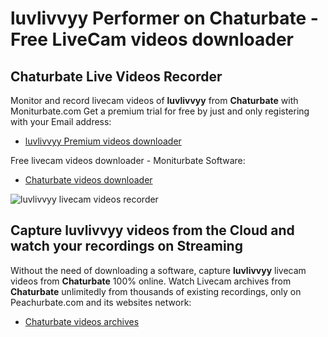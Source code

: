 # luvlivvyy Performer on Chaturbate - Free LiveCam videos downloader

## Chaturbate Live Videos Recorder

Monitor and record livecam videos of **luvlivvyy** from **Chaturbate** with Moniturbate.com
Get a premium trial for free by just and only registering with your Email address:
* [luvlivvyy Premium videos downloader](https://moniturbate.com/request-demo-licence-key.html)

Free livecam videos downloader - Moniturbate Software:
* [Chaturbate videos downloader](https://moniturbate.com/moniturbate-download-software.html)

![luvlivvyy livecam videos recorder](https://peachurnet.com/templates/moniturbate-software.png)


## Capture luvlivvyy videos from the Cloud and watch your recordings on Streaming

Without the need of downloading a software, capture **luvlivvyy** livecam videos from **Chaturbate** 100% online.
Watch Livecam archives from **Chaturbate** unlimitedly from thousands of existing recordings, only on Peachurbate.com and its websites network:
* [Chaturbate videos archives](https://peachurnet.com/)